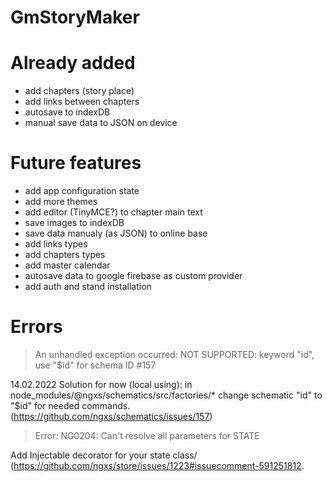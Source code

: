 # GmStoryMaker

# Already added
* add chapters (story place)
* add links between chapters
* autosave to indexDB
* manual save data to JSON on device

# Future features
* add app configuration state
* add more themes
* add editor (TinyMCE?) to chapter main text
* save images to indexDB
* save data manualy (as JSON) to online base
* add links types
* add chapters types
* add master calendar
* autosave data to google firebase as custom provider
* add auth and stand installation

# Errors

> An unhandled exception occurred: NOT SUPPORTED: keyword "id", use "$id" for schema ID #157

14.02.2022 Solution for now (local using):
in node_modules/@ngxs/schematics/src/factories/* change schematic "id" to "$id" for needed commands.
(https://github.com/ngxs/schematics/issues/157)

> Error: NG0204: Can't resolve all parameters for STATE

Add Injectable decorator for your state class/
(https://github.com/ngxs/store/issues/1223#issuecomment-591251812.
